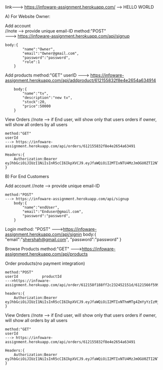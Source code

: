 link--->  https://infoware-assignment.herokuapp.com/    --> HELLO WORLD


A) For Website Owner:

Add account  
    //note --> provide unique email-ID
    method:"POST"                                                 
    ---> https://infoware-assignment.herokuapp.com/api/signup

    body:{
            "name":"Owner",
            "email":"Owner@gmail.com",
            "password":"password",
            "role":1
        }


Add products
    method:"GET"                                                              userID
    ---> https://infoware-assignment.herokuapp.com/api/addproduct/612155832f8e4e2654a634914

        body:{
            "name":"tv",
            "description":"new tv",
            "stock":20,
            "price":50000
        }

View Orders
    //note --> if End user, will show only that users orders
               if owner, will show all orders by all users

    method:"GET"                                                      userId  
    ---> https://infoware-assignment.herokuapp.com/api/orders/612155832f8e4e2654a63491

    Headers:{
        Authorization:Bearer eyJhbGciOiJIUzI1NiIsInR5cCI6IkpXVCJ9.eyJfaWQiOiI2MTIxNTU4MzJmOGU0ZTI2NTRhNjM0OTEiLCJpYXQiOjE2Mjk1NzU5NjIsImV4cCI6MTYyOTc5MTk2Mn0.o74gzUabUZDUnr7nr2Y27d7skY1Lu7ow5i9kVxrLV7E
    }



B)  For End Customers

Add account
    //note --> provide unique email-ID
    
    method:"POST"                                                 
    ---> https://infoware-assignment.herokuapp.com/api/signup
        body:{
            "name":"endUser",
            "email":"Enduser@gmail.com",
            "password":"password",
        }

Login
    method: "POST"
    --->https://infoware-assignment.herokuapp.com/api/signin
        body:{
            "email":"shershah@gmail.com",
            "password":"password"
        }


Browse Products
    method:"GET"
    --->https://infoware-assignment.herokuapp.com/api/products


Order products(no payment integration)

    method:"POST"                                                      userId           productId
    --->https://infoware-assignment.herokuapp.com/api/order/612158f188ff2c232452151d/6121566f59988c42cc4e40f3

    headers:{
        Authorization:Bearer eyJhbGciOiJIUzI1NiIsInR5cCI6IkpXVCJ9.eyJfaWQiOiI2MTIxNThmMTg4ZmYyYzIzMjQ1MjE1MWQiLCJpYXQiOjE2Mjk1NzU0MTgsImV4cCI6MTYyOTc5MTQxOH0.eV5gP0or_zVQ5hxSSlN6bbbkXf3qTSmbI5BBwgwvwhU
    }

View Orders
//note --> if End user, will show only that users orders
               if owner, will show all orders by all users

    method:"GET"                                                      userId  
    ---> https://infoware-assignment.herokuapp.com/api/orders/612155832f8e4e2654a63491

    Headers:{
        Authorization:Bearer eyJhbGciOiJIUzI1NiIsInR5cCI6IkpXVCJ9.eyJfaWQiOiI2MTIxNTU4MzJmOGU0ZTI2NTRhNjM0OTEiLCJpYXQiOjE2Mjk1NzU5NjIsImV4cCI6MTYyOTc5MTk2Mn0.o74gzUabUZDUnr7nr2Y27d7skY1Lu7ow5i9kVxrLV7E
    }

